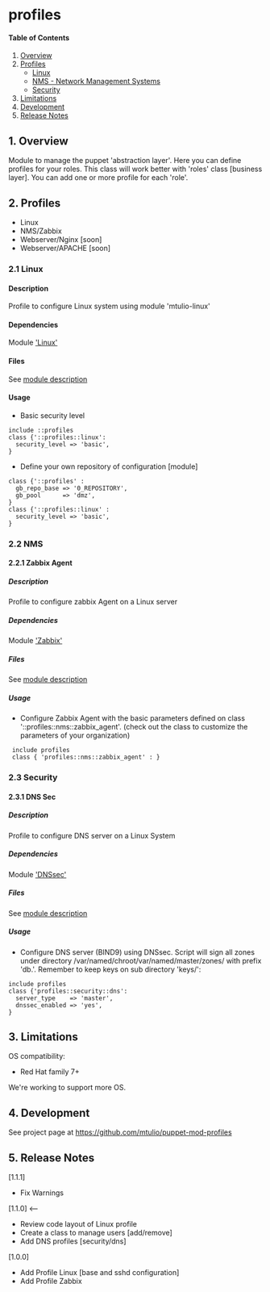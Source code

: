 # profiles

#### Table of Contents

1. [Overview](#1-overview)
2. [Profiles](#2-profiles)
     * [Linux](#21-linux)
     * [NMS - Network Management Systems](#22-nms)
     * [Security](#23-security)
3. [Limitations](#3-limitations)
4. [Development](#4-development)
5. [Release Notes](#5-release-notes)

## 1. Overview

Module to manage the puppet 'abstraction layer'. Here you can define profiles for your roles. This class will work better with 'roles' class [business layer]. You can add one or more profile for each 'role'.

## 2. Profiles

* Linux
* NMS/Zabbix
* Webserver/Nginx [soon]
* Webserver/APACHE [soon]


### 2.1 Linux

#### Description

 Profile to configure Linux system using module 'mtulio-linux'

#### Dependencies

 Module ['Linux'](https://forge.puppetlabs.com/mtulio/linux)

#### Files

 See [module description](https://forge.puppetlabs.com/mtulio/linux)

#### Usage

* Basic security level
```
include ::profiles
class {'::profiles::linux':
  security_level => 'basic',
}
```

* Define your own repository of configuration [module]
```
class {'::profiles' :
  gb_repo_base => '0_REPOSITORY',
  gb_pool      => 'dmz',
}
class {'::profiles::linux' :
  security_level => 'basic',
}
```

### 2.2 NMS

#### 2.2.1 Zabbix Agent

##### Description

 Profile to configure zabbix Agent on a Linux server

##### Dependencies

 Module ['Zabbix'](https://forge.puppetlabs.com/mtulio/zabbix)

##### Files

See [module description](https://forge.puppetlabs.com/mtulio/zabbix)

##### Usage

* Configure Zabbix Agent with the basic parameters defined on class '::profiles::nms::zabbix_agent'. (check out the class to customize the parameters of your organization)

```
 include profiles
 class { 'profiles::nms::zabbix_agent' : }
```

### 2.3 Security

#### 2.3.1 DNS Sec

##### Description

 Profile to configure DNS server on a Linux System

##### Dependencies

 Module ['DNSsec'](https://forge.puppetlabs.com/mtulio/dnssec)

##### Files

 See [module description](https://forge.puppetlabs.com/mtulio/dnssec)

##### Usage

* Configure DNS server (BIND9) using DNSsec. Script will sign all zones under directory /var/named/chroot/var/named/master/zones/ with prefix 'db.'. Remember to keep keys on sub directory 'keys/':

```
include profiles
class {'profiles::security::dns':
  server_type    => 'master',
  dnssec_enabled => 'yes',
}
```


## 3. Limitations

OS compatibility: 
* Red Hat family 7+ 

We're working to support more OS.

## 4. Development

See project page at https://github.com/mtulio/puppet-mod-profiles

## 5. Release Notes

[1.1.1] 
* Fix Warnings

[1.1.0] <--
* Review code layout of Linux profile
* Create a class to manage users [add/remove]
* Add DNS profiles [security/dns]

[1.0.0]
* Add Profile Linux [base and sshd configuration]
* Add Profile Zabbix 

